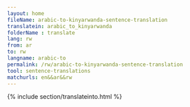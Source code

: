 ```yaml
---
layout: home
fileName: arabic-to-kinyarwanda-sentence-translation
translatein: arabic_to_kinyarwanda
folderName : translate
lang: rw
from: ar
to: rw
langname: arabic-to
permalink: /rw/arabic-to-kinyarwanda-sentence-translation
tool: sentence-translations
matchurls: en&&ar&&rw
---
```

{% include section/translateinto.html %}
